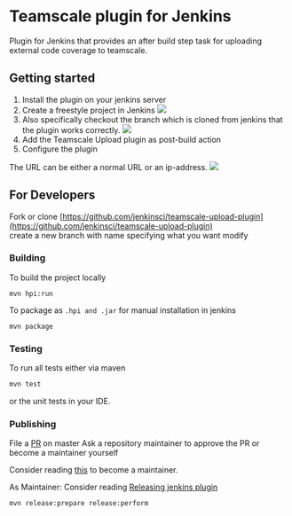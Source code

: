 # Teamscale plugin for Jenkins

Plugin for Jenkins that provides an after build step task for 
uploading external code coverage to teamscale. 





## Getting started
1. Install the plugin on your jenkins server
2. Create a freestyle project in Jenkins
![](https://github.com/jenkinsci/teamscale-upload-plugin/blob/master/doc/create_freestyle_project.gif)
3. Also specifically checkout the branch which is cloned from jenkins that the plugin works correctly.
![](https://github.com/jenkinsci/teamscale-upload-plugin/blob/master/doc/checkout_local_branch.gif)
4. Add the Teamscale Upload plugin as post-build action
5. Configure the plugin

The URL can be either a normal URL or an ip-address.
![](https://github.com/jenkinsci/teamscale-upload-plugin/blob/master/doc/teamscale_upload_plugin_configuration.png)


## For Developers

Fork or clone [https://github.com/jenkinsci/teamscale-upload-plugin](https://github.com/jenkinsci/teamscale-upload-plugin)  
create a new branch with name specifying what you want modify

### Building


To build the project locally
 ```
 mvn hpi:run
```

To package as ```.hpi and .jar``` for manual installation in jenkins
  ```
  mvn package
```


### Testing

To run all tests either via maven 

```bash
mvn test
```

or the unit tests in your IDE.

### Publishing

File a [PR](https://help.github.com/en/github/collaborating-with-issues-and-pull-requests/creating-a-pull-request) on master
Ask a repository maintainer to approve the PR or become a maintainer yourself 

Consider reading [this](https://jenkins.io/doc/developer/plugin-governance/managing-permissions/) to become a maintainer.

As Maintainer:
Consider reading [Releasing  jenkins plugin](https://jenkins.io/doc/developer/publishing/releasing/)
```bash
mvn release:prepare release:perform
```

